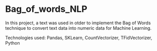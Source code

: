 # Bag_of_words_NLP

In this project, a text was used in otder to implement the Bag of Words technique to convert text data into numeric data for Machine Learning.

Technologies used: Pandas, SKLearn, CountVectorizer, TFidVectorizer, Python
